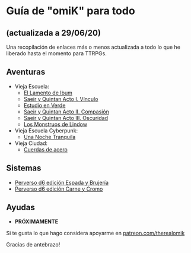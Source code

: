 # Guía de "omiK" para todo 
## (actualizada a 29/06/20)

Una recopilación de enlaces más o menos actualizada a todo lo que he liberado hasta el momento para TTRPGs. 

## Aventuras

- Vieja Escuela: 
	- [El Lamento de Ibum](https://perversod20.cc/2020/02/el-lamento-de-ibum/)
	- [Saeir y Quintan Acto I. Vínculo](https://perversod20.cc/2020/02/pd20-002-saeir-y-quintan-acto-i/)
	- [Estudio en Verde](https://perversod20.cc/2020/03/pd20-003-estudio-en-verde/)
	- [Saeir y Quintan Acto II. Compasión](https://perversod20.cc/2020/03/pd20-004-saeir-y-quintan-acto-ii)
	- [Saeir y Quintan Acto III. Oscuridad](https://perversod20.cc/2020/04/pd20-006-saeir-y-quintan-acto-iii/)
	- [Los Monstruos de Lindow](https://perversod20.cc/2020/05/pd20-007-los-monstruos-de-lindow/)
- Vieja Escuela Cyberpunk:
	- [Una Noche Tranquila](https://perversod20.cc/2020/03/pd20-005-una-noche-tranquila/)
- Vieja Ciudad:
	- [Cuerdas de acero](https://perversod20.cc/2020/07/pd20-008-cuerdas-de-acero/)

## Sistemas

- [Perverso d6 edición Espada y Brujería](https://drive.google.com/drive/folders/1-ukkkzKtWXXSgg5DGB6YW-Fd_M6nCau5)
- [Perverso d6 edición Carne y Cromo](https://drive.google.com/drive/folders/168CctRB1W1nrhvfr95dP-hKdSQyDUfZ4)

## Ayudas

- **PRÓXIMAMENTE**

Si te gusta lo que hago considera apoyarme en [patreon.com/therealomik](https://patreon.com/therealomik)

Gracias de antebrazo!
